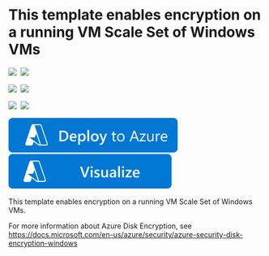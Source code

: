 # This template enables encryption on a running VM Scale Set of Windows VMs

<IMG SRC="https://azurequickstartsservice.blob.core.windows.net/badges/201-encrypt-running-vmss-windows/PublicLastTestDate.svg" />&nbsp;
<IMG SRC="https://azurequickstartsservice.blob.core.windows.net/badges/201-encrypt-running-vmss-windows/PublicDeployment.svg" />&nbsp;

<IMG SRC="https://azurequickstartsservice.blob.core.windows.net/badges/201-encrypt-running-vmss-windows/FairfaxLastTestDate.svg" />&nbsp;
<IMG SRC="https://azurequickstartsservice.blob.core.windows.net/badges/201-encrypt-running-vmss-windows/FairfaxDeployment.svg" />&nbsp;

<IMG SRC="https://azurequickstartsservice.blob.core.windows.net/badges/201-encrypt-running-vmss-windows/BestPracticeResult.svg" />&nbsp;
<IMG SRC="https://azurequickstartsservice.blob.core.windows.net/badges/201-encrypt-running-vmss-windows/CredScanResult.svg" />&nbsp;

<a href="https://portal.azure.com/#create/Microsoft.Template/uri/https%3A%2F%2Fraw.githubusercontent.com%2FAzure%2Fazure-quickstart-templates%2Fmaster%2F201-encrypt-running-vmss-windows%2Fazuredeploy.json" target="_blank">
    <img src="https://raw.githubusercontent.com/Azure/azure-quickstart-templates/master/1-CONTRIBUTION-GUIDE/images/deploytoazure.svg"/>
</a>
<a href="http://armviz.io/#/?load=https%3A%2F%2Fraw.githubusercontent.com%2FAzure%2Fazure-quickstart-templates%2Fmaster%2F201-encrypt-running-vmss-windows%2Fazuredeploy.json" target="_blank">
    <img src="https://raw.githubusercontent.com/Azure/azure-quickstart-templates/master/1-CONTRIBUTION-GUIDE/images/visualizebutton.svg"/>
</a>

This template enables encryption on a running VM Scale Set of Windows VMs.

For more information about Azure Disk Encryption, see https://docs.microsoft.com/en-us/azure/security/azure-security-disk-encryption-windows

